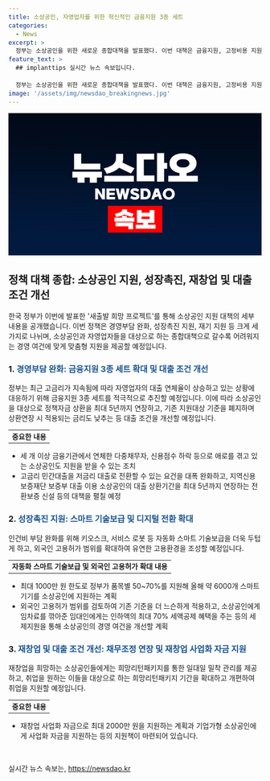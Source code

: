 ```yaml
---
title: 소상공인, 자영업자를 위한 혁신적인 금융지원 3종 세트
categories:
  - News
excerpt: >
  정부는 소상공인을 위한 새로운 종합대책을 발표했다. 이번 대책은 금융지원, 고정비용 지원, 지역상권 활성화, 디지털화, 재창업 지원 등을 포함한다. 특히 소상공인과 자영업자의 경영부담을 완화하기 위해 정책자금 상환을 최대 5년까지 연장하고, 고금리 민간대출의 저금리 전환 요건을 완화하며, 플랫폼 사업자와의 상생안을 모색한다. 또한, 소상공인을 소기업으로 키우기 위한 다양한 지원책도 마련되었고, 재창업을 희망하는 이들을 위한 새출발 희망 프로젝트도 새롭게 선보였다.
feature_text: >
  ## implanttips 실시간 뉴스 속보입니다.

  정부는 소상공인을 위한 새로운 종합대책을 발표했다. 이번 대책은 금융지원, 고정비용 지원, 지역상권 활성화, 디지털화, 재창업 지원 등을 포함한다. 특히 소상공인과 자영업자의 경영부담을 완화하기 위해 정책자금 상환을 최대 5년까지 연장하고, 고금리 민간대출의 저금리 전환 요건을 완화하며, 플랫폼 사업자와의 상생안을 모색한다. 또한, 소상공인을 소기업으로 키우기 위한 다양한 지원책도 마련되었고, 재창업을 희망하는 이들을 위한 새출발 희망 프로젝트도 새롭게 선보였다.
image: '/assets/img/newsdao_breakingnews.jpg'
---
```


<p><img src="/assets/img/newsdao_breakingnews.jpg" alt="implanttips 속보" /></p>

<h2 data-ke-size="size26">정책 대책 종합: 소상공인 지원, 성장촉진, 재창업 및 대출 조건 개선</h2>

<p data-ke-size="size16">한국 정부가 이번에 발표한 '새출발 희망 프로젝트'를 통해 소상공인 지원 대책의 세부 내용을 공개했습니다. 이번 정책은 경영부담 완화, 성장촉진 지원, 재기 지원 등 크게 세 가지로 나뉘며, 소상공인과 자영업자들을 대상으로 하는 종합대책으로 갈수록 어려워지는 경영 여건에 맞게 맞춤형 지원을 제공할 예정입니다.</p>

<h3 data-ke-size="size24">1. <span style="color: #1a5490;">경영부담 완화: 금융지원 3종 세트 확대 및 대출 조건 개선</span></h3>

<p data-ke-size="size16">정부는 최근 고금리가 지속됨에 따라 자영업자의 대출 연체율이 상승하고 있는 상황에 대응하기 위해 금융지원 3종 세트를 적극적으로 추진할 예정입니다. 이에 따라 소상공인을 대상으로 정책자금 상환을 최대 5년까지 연장하고, 기존 지원대상 기준을 폐지하며 상환연장 시 적용되는 금리도 낮추는 등 대출 조건을 개선할 예정입니다.</p>

<table>
<tbody>
<tr>
<td style="text-align: center; height: 17px;"><b>중요한 내용</b></td>
</tr>
</tbody>
</table>

<ul>
<li>세 개 이상 금융기관에서 연체한 다중채무자, 신용점수 하락 등으로 애로를 겪고 있는 소상공인도 지원을 받을 수 있는 조치</li>
<li>고금리 민간대출을 저금리 대출로 전환할 수 있는 요건을 대폭 완화하고, 지역신용보증재단 보증부 대출 이용 소상공인의 대출 상환기간을 최대 5년까지 연장하는 전환보증 신설 등의 대책을 펼칠 예정</li>
</ul>

<h3 data-ke-size="size24">2. <span style="color: #1a5490;">성장촉진 지원: 스마트 기술보급 및 디지털 전환 확대</span></h3>

<p data-ke-size="size16">인건비 부담 완화를 위해 키오스크, 서비스 로봇 등 자동화 스마트 기술보급을 더욱 두텁게 하고, 외국인 고용허가 범위를 확대하여 유연한 고용환경을 조성할 예정입니다.</p>

<table>
<tbody>
<tr>
<td style="text-align: center; height: 17px;"><b>자동화 스마트 기술보급 및 외국인 고용허가 확대 내용</b></td>
</tr>
</tbody>
</table>

<ul>
<li>최대 1000만 원 한도로 정부가 품목별 50~70%를 지원해 올해 약 6000개 스마트 기기를 소상공인에 지원하는 계획</li>
<li>외국인 고용허가 범위를 검토하여 기존 기준을 더 느슨하게 적용하고, 소상공인에게 임차료를 깎아준 임대인에게는 인하액의 최대 70% 세액공제 혜택을 주는 등의 세제지원을 통해 소상공인의 경영 여건을 개선할 계획</li>
</ul>

<h3 data-ke-size="size24">3. <span style="color: #1a5490;">재창업 및 대출 조건 개선: 채무조정 연장 및 재창업 사업화 자금 지원</span></h3>

<p data-ke-size="size16">재창업을 희망하는 소상공인들에게는 희망리턴패키지를 통한 일대일 밀착 관리를 제공하고, 취업을 원하는 이들을 대상으로 하는 희망리턴패키지 기간을 확대하고 개편하여 취업을 지원할 예정입니다.</p>

<table>
<tbody>
<tr>
<td style="text-align: center; height: 17px;"><b>중요한 내용</b></td>
</tr>
</tbody>
</table>

<ul>
<li>재창업 사업화 자금으로 최대 2000만 원을 지원하는 계획과 기업가형 소상공인에게 사업화 자금을 지원하는 등의 지원책이 마련되어 있습니다.</li>
</ul>

<p data-ke-size="size16">&nbsp;</p>
실시간 뉴스 속보는, <a href="https://newsdao.kr" rel="dofollow">https://newsdao.kr</a>


